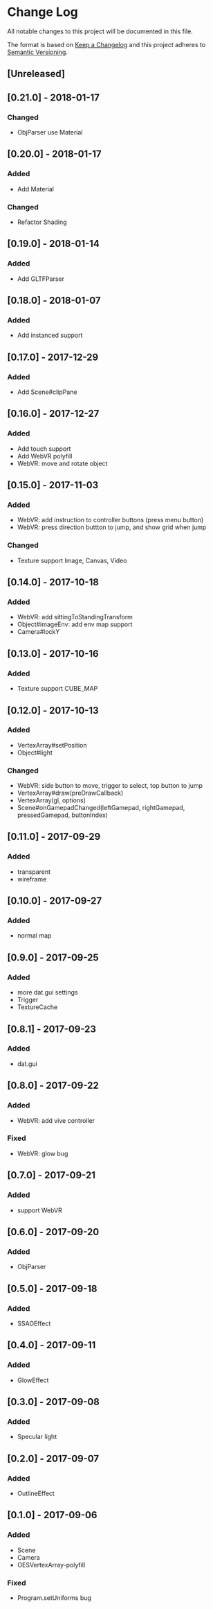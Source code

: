 # Change Log
All notable changes to this project will be documented in this file.

The format is based on [Keep a Changelog](http://keepachangelog.com/)
and this project adheres to [Semantic Versioning](http://semver.org/).

## [Unreleased]


## [0.21.0] - 2018-01-17
### Changed
- ObjParser use Material


## [0.20.0] - 2018-01-17
### Added
- Add Material

### Changed
- Refactor Shading


## [0.19.0] - 2018-01-14
### Added
- Add GLTFParser


## [0.18.0] - 2018-01-07
### Added
- Add instanced support


## [0.17.0] - 2017-12-29
### Added
- Add Scene#clipPane


## [0.16.0] - 2017-12-27
### Added
- Add touch support
- Add WebVR polyfill
- WebVR: move and rotate object


## [0.15.0] - 2017-11-03
### Added
- WebVR: add instruction to controller buttons (press menu button)
- WebVR: press direction buttton to jump, and show grid when jump

### Changed
- Texture support Image, Canvas, Video


## [0.14.0] - 2017-10-18
### Added
- WebVR: add sittingToStandingTransform
- Object#imageEnv: add env map support
- Camera#lockY


## [0.13.0] - 2017-10-16
### Added
- Texture support CUBE_MAP


## [0.12.0] - 2017-10-13
### Added
- VertexArray#setPosition
- Object#light

### Changed
- WebVR: side button to move, trigger to select, top button to jump
- VertexArray#draw(preDrawCallback)
- VertexArray(gl, options)
- Scene#onGamepadChanged(leftGamepad, rightGamepad, pressedGamepad, buttonIndex)


## [0.11.0] - 2017-09-29
### Added
- transparent
- wireframe


## [0.10.0] - 2017-09-27
### Added
- normal map


## [0.9.0] - 2017-09-25
### Added
- more dat.gui settings
- Trigger
- TextureCache


## [0.8.1] - 2017-09-23
### Added
- dat.gui


## [0.8.0] - 2017-09-22
### Added
- WebVR: add vive controller

### Fixed
- WebVR: glow bug


## [0.7.0] - 2017-09-21
### Added
- support WebVR


## [0.6.0] - 2017-09-20
### Added
- ObjParser


## [0.5.0] - 2017-09-18
### Added
- SSAOEffect


## [0.4.0] - 2017-09-11
### Added
- GlowEffect


## [0.3.0] - 2017-09-08
### Added
- Specular light


## [0.2.0] - 2017-09-07
### Added
- OutlineEffect


## [0.1.0] - 2017-09-06
### Added
- Scene
- Camera
- OESVertexArray-polyfill

### Fixed
- Program.setUniforms bug
